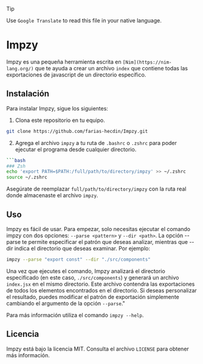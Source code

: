 > [!TIP]
> Use `Google Translate` to read this file in your native language.

# Impzy
Impzy es una pequeña herramienta escrita en `[Nim](https://nim-lang.org/)` que te ayuda a crear un archivo `index` que contiene todas las exportaciones de javascript de un directorio específico.


## Instalación
Para instalar Impzy, sigue los siguientes:

1. Clona este repositorio en tu equipo.
```bash
git clone https://github.com/farias-hecdin/Impzy.git
```

2. Agrega el archivo `impzy` a tu ruta de `.bashrc` o `.zshrc` para poder ejecutar el programa desde cualquier directorio.
```bash
```bash
### Zsh
echo 'export PATH=$PATH:/full/path/to/directory/impzy' >> ~/.zshrc
source ~/.zshrc
```

Asegúrate de reemplazar `full/path/to/directory/impzy` con la ruta real donde almacenaste el archivo `impzy`.

## Uso
Impzy es fácil de usar. Para empezar, solo necesitas ejecutar el comando impzy con dos opciones: `--parse <pattern>` y `--dir <path>`. La opción --parse te permite especificar el patrón que deseas analizar, mientras que --dir indica el directorio que deseas examinar. Por ejemplo:

```bash
impzy --parse "export const" --dir "./src/components"
```

Una vez que ejecutes el comando, Impzy analizará el directorio especificado (en este caso, `./src/components`) y generará un archivo `index.jsx` en el mismo directorio. Este archivo contendra las exportaciones de todos los elementos encontrados en el directorio. Si deseas personalizar el resultado, puedes modificar el patrón de exportación simplemente cambiando el argumento de la opción `--parse`."

Para más información utiliza el comando `impzy --help`.

## Licencia
Impzy está bajo la licencia MIT. Consulta el archivo `LICENSE` para obtener más información.
